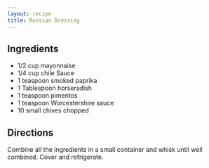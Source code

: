 ```yaml
---
layout: recipe
title: Russian Dressing
---
```


## Ingredients

* 1/2 cup mayonnaise
* 1/4 cup chile Sauce
* 1 teaspoon smoked paprika
* 1 Tablespoon horseradish
* 1 teaspoon pimentos
* 1 teaspoon Worcestershire sauce
* 10 small chives chopped

## Directions

Combine all the ingredients in a small container and whisk until well combined. Cover and refrigerate.